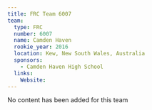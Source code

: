 ```yaml
---
title: FRC Team 6007
team:
  type: FRC
  number: 6007
  name: Camden Haven
  rookie_year: 2016
  location: Kew, New South Wales, Australia
  sponsors:
    - Camden Haven High School
  links:
    Website: 
---
```

No content has been added for this team